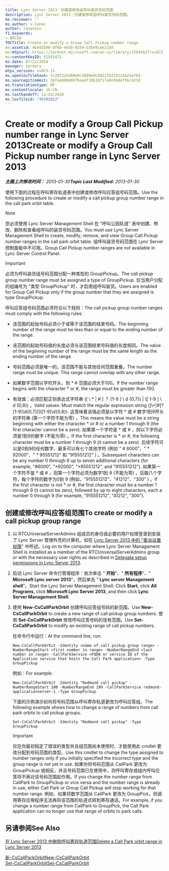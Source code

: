 ```yaml
---
title: Lync Server 2013：创建或修改组呼叫装货号码范围
description: Lync Server 2013：创建或修改组呼叫装货号码范围。
ms.reviewer: ''
ms.author: v-lanac
author: lanachin
f1.keywords:
- NOCSH
TOCTitle: Create or modify a Group Call Pickup number range
ms:assetid: 4b442b98-df6b-4e50-8254-b3be9cde21dd
ms:mtpsurl: https://technet.microsoft.com/en-us/library/JJ945627(v=OCS.15)
ms:contentKeyID: 51541472
ms.date: 07/23/2014
manager: serdars
mtps_version: v=OCS.15
ms.openlocfilehash: fc2072a5d80e9c3b09e0c0d2275233214a21e764
ms.sourcegitcommit: 36fee89bb887bea4f18b19f17a8c69daf5bc423d
ms.translationtype: MT
ms.contentlocale: zh-CN
ms.lasthandoff: 11/24/2020
ms.locfileid: "49392022"
---
```

# <a name="create-or-modify-a-group-call-pickup-number-range-in-lync-server-2013"></a><span data-ttu-id="d8a93-103">Create or modify a Group Call Pickup number range in Lync Server 2013</span><span class="sxs-lookup"><span data-stu-id="d8a93-103">Create or modify a Group Call Pickup number range in Lync Server 2013</span></span>

<div data-xmlns="http://www.w3.org/1999/xhtml">

<div class="topic" data-xmlns="http://www.w3.org/1999/xhtml" data-msxsl="urn:schemas-microsoft-com:xslt" data-cs="https://msdn.microsoft.com/">

<div data-asp="https://msdn2.microsoft.com/asp">



</div>

<div id="mainSection">

<div id="mainBody"><span data-ttu-id="d8a93-104">

<span> </span></span><span class="sxs-lookup"><span data-stu-id="d8a93-104">

<span> </span></span></span>

<span data-ttu-id="d8a93-105">_**主题上次修改时间：** 2013-01-30_</span><span class="sxs-lookup"><span data-stu-id="d8a93-105">_**Topic Last Modified:** 2013-01-30_</span></span>

<span data-ttu-id="d8a93-106">使用下面的过程在呼叫寄存轨道表中创建或修改呼叫应答组号码范围。</span><span class="sxs-lookup"><span data-stu-id="d8a93-106">Use the following procedure to create or modify a call pickup group number range in the call park orbit table.</span></span>

<div>


> [!NOTE]  
> <span data-ttu-id="d8a93-107">您必须使用 Lync Server Management Shell 在 "呼叫公园轨道" 表中创建、修改、删除和查看组呼叫的装货号码范围。</span><span class="sxs-lookup"><span data-stu-id="d8a93-107">You must use Lync Server Management Shell to create, modify, remove, and view Group Call Pickup number ranges in the call park orbit table.</span></span> <span data-ttu-id="d8a93-108">组呼叫装货号码范围在 Lync Server 控制面板中不可用。</span><span class="sxs-lookup"><span data-stu-id="d8a93-108">Group Call Pickup number ranges are not available in Lync Server Control Panel.</span></span>



</div>

<div>


> [!IMPORTANT]  
> <span data-ttu-id="d8a93-109">必须为呼叫装货组号码范围分配一种类型的 GroupPickup。</span><span class="sxs-lookup"><span data-stu-id="d8a93-109">The call pickup group number range must be assigned a type of GroupPickup.</span></span> <span data-ttu-id="d8a93-110">仅当用户分配的组编号为 "类型 GroupPickup" 时，才启用组呼叫装货。</span><span class="sxs-lookup"><span data-stu-id="d8a93-110">Users are enabled for Group Call Pickup only if the group number that they are assigned is type GroupPickup.</span></span>



</div>

<span data-ttu-id="d8a93-111">呼叫应答组号码范围必须符合以下规则：</span><span class="sxs-lookup"><span data-stu-id="d8a93-111">The call pickup group number ranges must comply with the following rules:</span></span>

  - <span data-ttu-id="d8a93-112">该范围的起始号码必须小于或等于该范围的结束号码。</span><span class="sxs-lookup"><span data-stu-id="d8a93-112">The beginning number of the range must be less than or equal to the ending number of the range.</span></span>

  - <span data-ttu-id="d8a93-113">该范围的起始号码值的长度必须与该范围结束号码值的长度相同。</span><span class="sxs-lookup"><span data-stu-id="d8a93-113">The value of the beginning number of the range must be the same length as the ending number of the range.</span></span>

  - <span data-ttu-id="d8a93-p103">号码范围必须是唯一的。该范围不能与其他任何范围重叠。</span><span class="sxs-lookup"><span data-stu-id="d8a93-p103">The number range must be unique. This range cannot overlap with any other range.</span></span>

  - <span data-ttu-id="d8a93-116">如果数字范围以字符开头，则 \* \# 范围必须大于100。</span><span class="sxs-lookup"><span data-stu-id="d8a93-116">If the number range begins with the character \* or \#, the range must be greater than 100.</span></span>

  - <span data-ttu-id="d8a93-117">有效值：必须匹配正则表达式字符串 (\[ \\ \* | \# \] ？ \[1-9 \] \\ d {0,7}) | (\[ 1-9 \] \\ d {0,8}) 。</span><span class="sxs-lookup"><span data-stu-id="d8a93-117">Valid values: Must match the regular expression string (\[\\\*|\#\]?\[1-9\]\\d{0,7})|(\[1-9\]\\d{0,8}).</span></span> <span data-ttu-id="d8a93-118">这意味着该值必须是以字符 \* 或 \# 数字1到9开头的字符串 (第一个字符不能为零) 。</span><span class="sxs-lookup"><span data-stu-id="d8a93-118">This means the value must be a string beginning with either the character \* or \# or a number 1 through 9 (the first character cannot be a zero).</span></span> <span data-ttu-id="d8a93-119">如果第一个字符是 \* 或 \# ，则以下字符必须是1到9的数字 (不能为零) 。</span><span class="sxs-lookup"><span data-stu-id="d8a93-119">If the first character is \* or \#, the following character must be a number 1 through 9 (it cannot be a zero).</span></span> <span data-ttu-id="d8a93-120">后续字符可以是0到9的任何数字，最多可以有七个其他字符 (例如 " \# 6000"、" \* 92000"、" \* 95551212" 和 "915551212" ) 。</span><span class="sxs-lookup"><span data-stu-id="d8a93-120">Subsequent characters can be any number 0 through 9 up to seven additional characters (for example, "\#6000", "\*92000", "\*95551212", and "915551212").</span></span> <span data-ttu-id="d8a93-121">如果第一个字符不是 \* 或 \# ，则第一个字符必须为数字1到 9 (不能为零) ，后跟八个字符，每个字符的数字为0到 9 (例如，"915551212"、"41212"、"300" ) 。</span><span class="sxs-lookup"><span data-stu-id="d8a93-121">If the first character is not \* or \#, the first character must be a number 1 through 9 (it cannot be zero), followed by up to eight characters, each a number 0 through 9 (for example, "915551212", "41212", "300").</span></span>

<div>

## <a name="to-create-or-modify-a-call-pickup-group-range"></a><span data-ttu-id="d8a93-122">创建或修改呼叫应答组范围</span><span class="sxs-lookup"><span data-stu-id="d8a93-122">To create or modify a call pickup group range</span></span>

1.  <span data-ttu-id="d8a93-123">以 RTCUniversalServerAdmins 组成员的身份或必要的用户权限登录到安装了 Lync Server 管理外壳的计算机，如在 [Lync Server 2013 中的 "委派设置权限](lync-server-2013-delegate-setup-permissions.md)" 中所述。</span><span class="sxs-lookup"><span data-stu-id="d8a93-123">Log on to the computer where Lync Server Management Shell is installed as a member of the RTCUniversalServerAdmins group or with the necessary user rights as described in [Delegate setup permissions in Lync Server 2013](lync-server-2013-delegate-setup-permissions.md).</span></span>

2.  <span data-ttu-id="d8a93-124">启动 Lync Server 命令行管理程序：依次单击 " **开始**"、" **所有程序**"、" **Microsoft Lync server 2013**"，然后单击 " **Lync server Management shell**"。</span><span class="sxs-lookup"><span data-stu-id="d8a93-124">Start the Lync Server Management Shell: Click **Start**, click **All Programs**, click **Microsoft Lync Server 2013**, and then click **Lync Server Management Shell**.</span></span>

3.  <span data-ttu-id="d8a93-125">使用 **New-CsCallParkOrbit** 创建呼叫应答组号码的新范围。</span><span class="sxs-lookup"><span data-stu-id="d8a93-125">Use **New-CsCallParkOrbit** to create a new range of call pickup group numbers.</span></span> <span data-ttu-id="d8a93-126">使用 **Set-CsCallParkOrbit** 修改呼叫应答号码的现有范围。</span><span class="sxs-lookup"><span data-stu-id="d8a93-126">Use **Set-CsCallParkOrbit** to modify an existing range of call pickup numbers.</span></span>
    
    <span data-ttu-id="d8a93-127">在命令行中运行：</span><span class="sxs-lookup"><span data-stu-id="d8a93-127">At the command line, run:</span></span>
    
        New-CsCallParkOrbit -Identity <name of call pickup group range> -NumberRangeStart <first number in range> -NumberRangeEnd <last number in range> -CallParkService <FQDN or service ID of the Application service that hosts the Call Park application> -Type GroupPickup
    
    <span data-ttu-id="d8a93-128">例如：</span><span class="sxs-lookup"><span data-stu-id="d8a93-128">For example:</span></span>
    
        New-CsCallParkOrbit -Identity "Redmond call pickup" -NumberRangeStart 100 -NumberRangeEnd 199 -CallParkService redmond-applicationserver-1 -Type GroupPickup
    
    <span data-ttu-id="d8a93-129">下面的示例演示如何将号码范围从呼叫寄存轨道更改为呼叫应答组。</span><span class="sxs-lookup"><span data-stu-id="d8a93-129">The following example shows how to change a range of numbers from call park orbits to call pickup groups.</span></span>
    
        Set-CsCallParkOrbit -Identity "Redmond call pickup" -Type GroupPickup
    
    <div>
    

    > [!IMPORTANT]  
    > <span data-ttu-id="d8a93-130">仅在你最初指定了错误的类型并且组范围尚未使用时，才能使用此 cmdlet 更改分配到号码范围的类型。</span><span class="sxs-lookup"><span data-stu-id="d8a93-130">Use this cmdlet to change the type assigned to number ranges only if you initially specified the incorrect type and the group range is not yet in use.</span></span> <span data-ttu-id="d8a93-131">如果你将号码范围从 CallPark 更改为 GroupPickup 或相反，并且号码范围已在使用中，则呼叫寄存或组内呼叫应答将不再对该号码范围起作用。</span><span class="sxs-lookup"><span data-stu-id="d8a93-131">If you change the number range from CallPark to GroupPickup or vice versa and the number range is already in use, either Call Park or Group Call Pickup will stop working for that number range.</span></span> <span data-ttu-id="d8a93-132">例如，如果将数字范围从 CallPark 更改为 GroupPick，则调用寄存应用程序无法再将该范围的轨道式转到寄存通话。</span><span class="sxs-lookup"><span data-stu-id="d8a93-132">For example, if you change a number range from CallPark to GroupPick, the Call Park application can no longer use that range of orbits to park calls.</span></span>

    
    </div>

</div>

<div>

## <a name="see-also"></a><span data-ttu-id="d8a93-133">另请参阅</span><span class="sxs-lookup"><span data-stu-id="d8a93-133">See Also</span></span>


[<span data-ttu-id="d8a93-134">在 Lync Server 2013 中删除呼叫寄存轨道范围</span><span class="sxs-lookup"><span data-stu-id="d8a93-134">Delete a Call Park orbit range in Lync Server 2013</span></span>](lync-server-2013-delete-a-call-park-orbit-range.md)  


[<span data-ttu-id="d8a93-135">新-CsCallParkOrbit</span><span class="sxs-lookup"><span data-stu-id="d8a93-135">New-CsCallParkOrbit</span></span>](https://docs.microsoft.com/powershell/module/skype/New-CsCallParkOrbit)  
[<span data-ttu-id="d8a93-136">Set-CsCallParkOrbit</span><span class="sxs-lookup"><span data-stu-id="d8a93-136">Set-CsCallParkOrbit</span></span>](https://docs.microsoft.com/powershell/module/skype/Set-CsCallParkOrbit)  
  

<span data-ttu-id="d8a93-137"></div>

</div>

<span> </span>

</div>

</div>

</span><span class="sxs-lookup"><span data-stu-id="d8a93-137"></div>

</div>

<span> </span>

</div>

</div>

</span></span></div>


